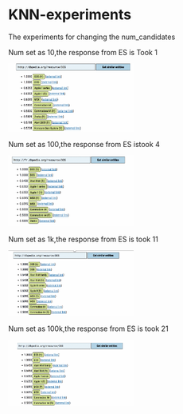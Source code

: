 # KNN-experiments
The experiments for changing the num_candidates

Num set as 10,the response from ES is Took  1
<p>
  <img width="50%" src="https://github.com/jiaaayiii/KNN-experiments/blob/main/num10.png" />
</p>

Num set as 100,the response from ES istook 4
<p>
  <img width="50%" src="https://github.com/jiaaayiii/KNN-experiments/blob/main/num100.png" />
</p>
Num set as 1k,the response from ES is took 11
<p>
  <img width="50%" src="https://github.com/jiaaayiii/KNN-experiments/blob/main/num1000.png" />
</p>
Num set as 100k,the response from ES is took 21
<p>
  <img width="50%" src="https://github.com/jiaaayiii/KNN-experiments/blob/main/num10000.png" />
</p>
